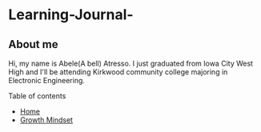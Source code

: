 # Learning-Journal-

## About me

Hi, my name is Abele(A bell) Atresso. I just graduated from Iowa City West High and I'll be attending Kirkwood community college majoring in Electronic Engineering.

Table of contents
- [Home](/README.md)
- [Growth Mindset](/GrowthMindset.md)
